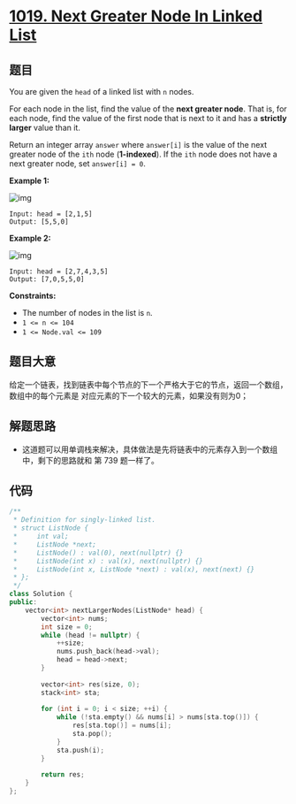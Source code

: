 # [1019. Next Greater Node In Linked List](https://leetcode.com/problems/next-greater-node-in-linked-list/)

## 题目

You are given the `head` of a linked list with `n` nodes.

For each node in the list, find the value of the **next greater node**. That is, for each node, find the value of the first node that is next to it and has a **strictly larger** value than it.

Return an integer array `answer` where `answer[i]` is the value of the next greater node of the `ith` node (**1-indexed**). If the `ith` node does not have a next greater node, set `answer[i] = 0`.

 

**Example 1:**

![img](https://assets.leetcode.com/uploads/2021/08/05/linkedlistnext1.jpg)

```
Input: head = [2,1,5]
Output: [5,5,0]
```

**Example 2:**

![img](https://assets.leetcode.com/uploads/2021/08/05/linkedlistnext2.jpg)

```
Input: head = [2,7,4,3,5]
Output: [7,0,5,5,0]
```

 

**Constraints:**

- The number of nodes in the list is `n`.
- `1 <= n <= 104`
- `1 <= Node.val <= 109`

## 题目大意

给定一个链表，找到链表中每个节点的下一个严格大于它的节点，返回一个数组，数组中的每个元素是 对应元素的下一个较大的元素，如果没有则为0；

## 解题思路

* 这道题可以用单调栈来解决，具体做法是先将链表中的元素存入到一个数组中，剩下的思路就和 第 739 题一样了。

## 代码

````c++
/**
 * Definition for singly-linked list.
 * struct ListNode {
 *     int val;
 *     ListNode *next;
 *     ListNode() : val(0), next(nullptr) {}
 *     ListNode(int x) : val(x), next(nullptr) {}
 *     ListNode(int x, ListNode *next) : val(x), next(next) {}
 * };
 */
class Solution {
public:
    vector<int> nextLargerNodes(ListNode* head) {
        vector<int> nums;
        int size = 0;
        while (head != nullptr) {
            ++size;
            nums.push_back(head->val);
            head = head->next;
        }
        
        vector<int> res(size, 0);
        stack<int> sta;
        
        for (int i = 0; i < size; ++i) {
            while (!sta.empty() && nums[i] > nums[sta.top()]) {
                res[sta.top()] = nums[i];
                sta.pop();
            }
            sta.push(i);
        }
        
        return res;
    }
};
````

